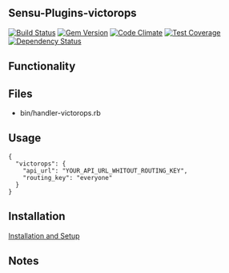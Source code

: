 ## Sensu-Plugins-victorops

[ ![Build Status](https://travis-ci.org/sensu-plugins/sensu-plugins-victorops.svg?branch=master)](https://travis-ci.org/sensu-plugins/sensu-plugins-victorops)
[![Gem Version](https://badge.fury.io/rb/sensu-plugins-victorops.svg)](http://badge.fury.io/rb/sensu-plugins-victorops)
[![Code Climate](https://codeclimate.com/github/sensu-plugins/sensu-plugins-victorops/badges/gpa.svg)](https://codeclimate.com/github/sensu-plugins/sensu-plugins-victorops)
[![Test Coverage](https://codeclimate.com/github/sensu-plugins/sensu-plugins-victorops/badges/coverage.svg)](https://codeclimate.com/github/sensu-plugins/sensu-plugins-victorops)
[![Dependency Status](https://gemnasium.com/sensu-plugins/sensu-plugins-victorops.svg)](https://gemnasium.com/sensu-plugins/sensu-plugins-victorops)

## Functionality

## Files
 * bin/handler-victorops.rb

## Usage

```
{
  "victorops": {
    "api_url": "YOUR_API_URL_WHITOUT_ROUTING_KEY",
    "routing_key": "everyone"
  }
}
```
## Installation

[Installation and Setup](http://sensu-plugins.io/docs/installation_instructions.html)


## Notes
